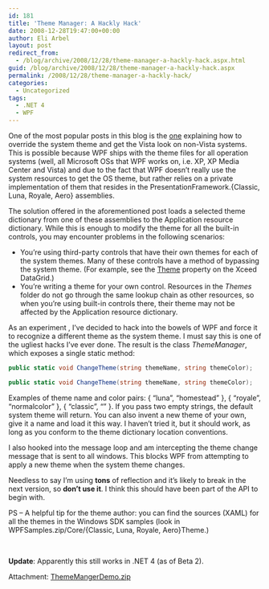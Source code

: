 ```yaml
---
id: 181
title: 'Theme Manager: A Hackly Hack'
date: 2008-12-28T19:47:00+00:00
author: Eli Arbel
layout: post
redirect_from:
  - /blog/archive/2008/12/28/theme-manager-a-hackly-hack.aspx.html
guid: /blog/archive/2008/12/28/theme-manager-a-hackly-hack.aspx
permalink: /2008/12/28/theme-manager-a-hackly-hack/
categories:
  - Uncategorized
tags:
  - .NET 4
  - WPF
---
```

One of the most popular posts in this blog is the [one](https://arbel.net/blog/archive/2006/11/03/Forcing-WPF-to-use-a-specific-Windows-theme.aspx) explaining how to override the system theme and get the Vista look on non-Vista systems. This is possible because WPF ships with the theme files for all operation systems (well, all Microsoft OSs that WPF works on, i.e. XP, XP Media Center and Vista) and due to the fact that WPF doesn&rsquo;t really use the system resources to get the OS theme, but rather relies on a private implementation of them that resides in the PresentationFramework.{Classic, Luna, Royale, Aero} assemblies.

<!--more-->

The solution offered in the aforementioned post loads a selected theme dictionary from one of these assemblies to the Application resource dictionary. While this is enough to modify the theme for all the built-in controls, you may encounter problems in the following scenarios:

  * You&rsquo;re using third-party controls that have their own themes for each of the system themes. Many of these controls have a method of bypassing the system theme. (For example, see the [Theme](http://doc.xceedsoft.com/products/XceedWpfDataGrid/Xceed.Wpf.DataGrid%7EXceed.Wpf.DataGrid.Views.ViewBase%7ETheme.html) property on the Xceed DataGrid.)
  * You&rsquo;re writing a theme for your own control. Resources in the _Themes_ folder do not go through the same lookup chain as other resources, so when you&rsquo;re using built-in controls there, their theme may not be affected by the Application resource dictionary.

As an experiment , I&rsquo;ve decided to hack into the bowels of WPF and force it to recognize a different theme as the system theme. I must say this is one of the ugliest hacks I&rsquo;ve ever done. The result is the class _ThemeManager_, which exposes a single static method:

```csharp
public static void ChangeTheme(string themeName, string themeColor);

public static void ChangeTheme(string themeName, string themeColor);
```

Examples of theme name and color pairs: { &ldquo;luna&rdquo;, &ldquo;homestead&rdquo; }, { &ldquo;royale&rdquo;, &ldquo;normalcolor&rdquo; }, { &ldquo;classic&rdquo;, &ldquo;&rdquo; }. If you pass two empty strings, the default system theme will return. You can also invent a new theme of your own, give it a name and load it this way. I haven&rsquo;t tried it, but it should work, as long as you conform to the theme dictionary location conventions.

I also hooked into the message loop and am intercepting the theme change message that is sent to all windows. This blocks WPF from attempting to apply a new theme when the system theme changes.

Needless to say I&rsquo;m using **tons** of reflection and it&rsquo;s likely to break in the next version, so **don&rsquo;t use it**. I think this should have been part of the API to begin with.

PS &ndash; A helpful tip for the theme author: you can find the sources (XAML) for all the themes in the Windows SDK samples (look in WPFSamples.zip/Core/{Classic, Luna, Royale, Aero}Theme.)

&nbsp;

**Update**: Apparently this still works in .NET 4 (as of Beta 2).

Attachment: [ThemeMangerDemo.zip](https://arbel.net/attachments/ThemeMangerDemo.zip)